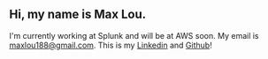 ## Hi, my name is Max Lou.
I'm currently working at Splunk and will be at AWS soon. My email is maxlou188@gmail.com. This is my [Linkedin](https://linkedin.com/in/maxlou188) and  [Github](https://github.com/maxlou188)!

